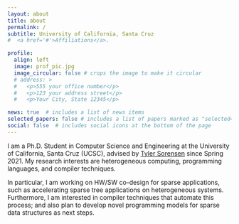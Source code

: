 ```yaml
---
layout: about
title: about
permalink: /
subtitle: University of California, Santa Cruz
#  <a href='#'>Affiliations</a>.

profile:
  align: left
  image: prof_pic.jpg
  image_circular: false # crops the image to make it circular
  # address: >
  #   <p>555 your office number</p>
  #   <p>123 your address street</p>
  #   <p>Your City, State 12345</p>

news: true  # includes a list of news items
selected_papers: false # includes a list of papers marked as "selected={true}"
social: false  # includes social icons at the bottom of the page
---
```


I am a Ph.D. Student in Computer Science and Engineering at the University of California, Santa Cruz (UCSC), advised by [Tyler Sorensen](https://users.soe.ucsc.edu/~tsorensen/) since Spring 2021. My research interests are heterogeneous computing, programming languages, and compiler techniques. 

In particular, I am working on HW/SW co-design for sparse applications, such as accelerating sparse tree applications on heterogeneous systems. Furthermore, I am interested in compiler techniques that automate this process; and also plan to develop novel programming models for sparse data structures as next steps.  

<!-- Write your biography here. Tell the world about yourself. Link to your favorite [subreddit](http://reddit.com). You can put a picture in, too. The code is already in, just name your picture `prof_pic.jpg` and put it in the `img/` folder.

Put your address / P.O. box / other info right below your picture. You can also disable any these elements by editing `profile` property of the YAML header of your `_pages/about.md`. Edit `_bibliography/papers.bib` and Jekyll will render your [publications page](/al-folio/publications/) automatically.

Link to your social media connections, too. This theme is set up to use [Font Awesome icons](http://fortawesome.github.io/Font-Awesome/) and [Academicons](https://jpswalsh.github.io/academicons/), like the ones below. Add your Facebook, Twitter, LinkedIn, Google Scholar, or just disable all of them. -->

